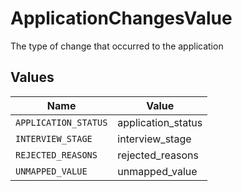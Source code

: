 # ApplicationChangesValue

The type of change that occurred to the application


## Values

| Name                 | Value                |
| -------------------- | -------------------- |
| `APPLICATION_STATUS` | application_status   |
| `INTERVIEW_STAGE`    | interview_stage      |
| `REJECTED_REASONS`   | rejected_reasons     |
| `UNMAPPED_VALUE`     | unmapped_value       |